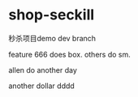 # shop-seckill
秒杀项目demo
dev branch

feature 666 does box. others do sm.

allen do another day 

another dollar  dddd 

